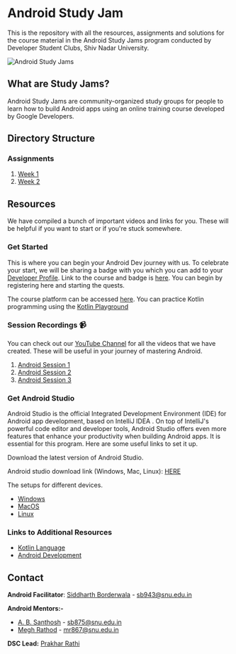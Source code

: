 # Android Study Jam 

This is the repository with all the resources, assignments and solutions for the course material in the Android Study Jams program conducted by Developer Student Clubs, Shiv Nadar University. 

![Android Study Jams](https://i.imgur.com/4aBFv05.jpg)

## What are Study Jams?

Android Study Jams are community-organized study groups for people to learn how to build Android apps using an online training course developed by Google Developers.

## Directory Structure

### Assignments
1. [Week 1](https://github.com/dscsnu/Android-Study-Jams/tree/main/Assignments/week-1)
2. [Week 2](https://github.com/dscsnu/Android-Study-Jams/tree/main/Assignments/week-2)

## Resources
We have compiled a bunch of important videos and links for you. These will be helpful if you want to start or if you're stuck somewhere. 

### Get Started 

This is where you can begin your Android Dev journey with us. To celebrate your start, we will be sharing a badge with you which you can add to your [Developer Profile](https://google.dev/u/me). Link to the course and badge is [here](https://g.co/android/studyjams). You can begin by registering here and starting the quests. 

The course platform can be accessed [here](https://developer.android.com/courses/study-jams). You can practice Kotlin programming using the [Kotlin Playground](https://play.kotlinlang.org/)


### Session Recordings :video_camera: 

You can check out our [YouTube Channel](https://www.youtube.com/channel/UCyEKNM3kM3Llm9v38BCs3Mg) for all the videos  that we have created. These will be useful in your journey of mastering Android. 

1. [Android Session 1](https://www.youtube.com/watch?v=GcrgPFNsf7E)
2. [Android Session 2](https://www.youtube.com/watch?v=xxzbCzvIMWo) 
3. [Android Session 3](https://www.youtube.com/watch?v=YdX4-3aXmzM)

### Get Android Studio 

Android Studio is the official Integrated Development Environment (IDE) for Android app development, based on IntelliJ IDEA . On top of IntelliJ's powerful code editor and developer tools, Android Studio offers even more features that enhance your productivity when building Android apps. It is essential for this program. Here are some useful links to set it up. 

Download the latest version of Android Studio. 

Android studio download link (Windows, Mac, Linux): [HERE](https://developer.android.com/studio#downloads)

The setups for different devices. 

* [Windows](https://www.youtube.com/watch?v=4r4VLnuzjYE&ab_channel=YouCanDevelop)
* [MacOS](https://www.youtube.com/watch?v=JPxldjelGuc&ab_channel=ComputerScienceVideos) 
* [Linux](https://www.youtube.com/watch?v=cZozR3gSsnI&t=3s&ab_channel=LinuxH2O)

### Links to Additional Resources

* [Kotlin Language](https://gist.github.com/siddharthborderwala/63abc403a6e57f30d57f0990d1f62e0d)
* [Android Development](https://gist.github.com/siddharthborderwala/63abc403a6e57f30d57f0990d1f62e0d)


## Contact 

**Android Facilitator**: [Siddharth Borderwala](https://github.com/siddharthborderwala) - [sb943@snu.edu.in](mailto:sb943@snu.edu.in)

**Android Mentors:-**
* [A. B. Santhosh](https://github.com/ABSanthosh) - [sb875@snu.edu.in](mailto:sb875@snu.edu.in)
* [Megh Rathod]() - [mr867@snu.edu.in](mailto:mr867@snu.edu.in)

**DSC Lead:** [Prakhar Rathi](https://github.com/prakharrathi25)
